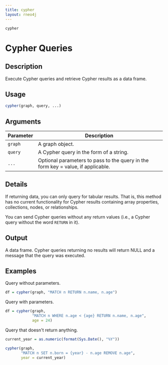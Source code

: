 ```yaml
---
title: cypher
layout: rneo4j
---
```


`cypher`

# Cypher Queries

## Description

Execute Cypher queries and retrieve Cypher results as a data frame.

## Usage

```r
cypher(graph, query, ...)
```

## Arguments

| Parameter | Description |
| --------- | ----------- 
| `graph`   | A graph object. |
| `query`   | A Cypher query in the form of a string. |
| `...`     | Optional parameters to pass to the query in the form key = value, if applicable. |

## Details

If returning data, you can only query for tabular results. That is, this method has no current functionality for Cypher results containing array properties, collections, nodes, or relationships.

You can send Cypher queries without any return values (i.e., a Cypher query without the word `RETURN` in it).

## Output

A data frame. Cypher queries returning no results will return NULL and a message that the query was executed.

## Examples
Query without parameters.

```r
df = cypher(graph, "MATCH n RETURN n.name, n.age")
```

Query with parameters.

```r
df = cypher(graph, 
			"MATCH n WHERE n.age < {age} RETURN n.name, n.age", 
			age = 24)
```

Query that doesn't return anything.

```r
current_year = as.numeric(format(Sys.Date(), "%Y"))

cypher(graph, 
	   "MATCH n SET n.born = {year} - n.age REMOVE n.age",
	   year = current_year)
```